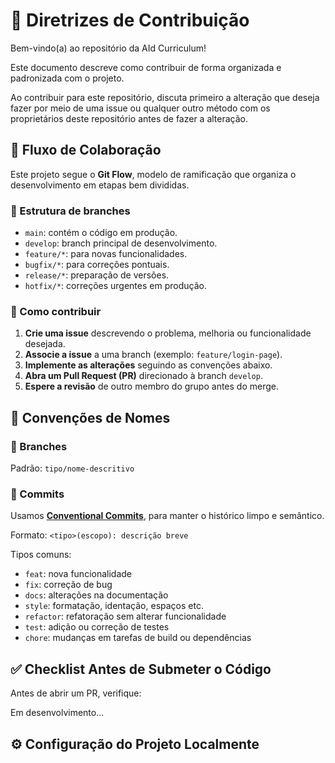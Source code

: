 # 🧭 Diretrizes de Contribuição

Bem-vindo(a) ao repositório da AId Curriculum!

Este documento descreve como contribuir de forma organizada e padronizada com o projeto.

Ao contribuir para este repositório, discuta primeiro a alteração que deseja fazer por meio de uma issue ou qualquer outro método com os proprietários deste repositório antes de fazer a alteração.


## 🧩 Fluxo de Colaboração

Este projeto segue o **Git Flow**, modelo de ramificação que organiza o desenvolvimento em etapas bem divididas.

### 🔹 Estrutura de branches

- `main`: contém o código em produção.  
- `develop`: branch principal de desenvolvimento.  
- `feature/*`: para novas funcionalidades.  
- `bugfix/*`: para correções pontuais.  
- `release/*`: preparação de versões.  
- `hotfix/*`: correções urgentes em produção.

### 🔹 Como contribuir

1. **Crie uma issue** descrevendo o problema, melhoria ou funcionalidade desejada.
2. **Associe a issue** a uma branch (exemplo: `feature/login-page`).
3. **Implemente as alterações** seguindo as convenções abaixo.
4. **Abra um Pull Request (PR)** direcionado à branch `develop`.
5. **Espere a revisão** de outro membro do grupo antes do merge.



## 🧱 Convenções de Nomes

### 🔸 Branches
Padrão: `tipo/nome-descritivo`

### 🔸 Commits

Usamos [**Conventional Commits**](https://www.conventionalcommits.org/en/v1.0.0/), para manter o histórico limpo e semântico.

Formato: `<tipo>(escopo): descrição breve`


Tipos comuns:
- `feat`: nova funcionalidade  
- `fix`: correção de bug  
- `docs`: alterações na documentação  
- `style`: formatação, identação, espaços etc.  
- `refactor`: refatoração sem alterar funcionalidade  
- `test`: adição ou correção de testes  
- `chore`: mudanças em tarefas de build ou dependências  


## ✅ Checklist Antes de Submeter o Código

Antes de abrir um PR, verifique:

Em desenvolvimento...


## ⚙️ Configuração do Projeto Localmente

